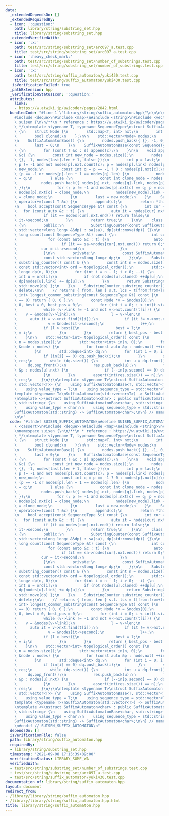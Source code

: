 ```yaml
---
data:
  _extendedDependsOn: []
  _extendedRequiredBy:
  - icon: ':question:'
    path: library/string/substring_set.hpp
    title: library/string/substring_set.hpp
  _extendedVerifiedWith:
  - icon: ':x:'
    path: test/src/string/substring_set/arc097_a.test.cpp
    title: test/src/string/substring_set/arc097_a.test.cpp
  - icon: ':heavy_check_mark:'
    path: test/src/string/substring_set/number_of_substrings.test.cpp
    title: test/src/string/substring_set/number_of_substrings.test.cpp
  - icon: ':x:'
    path: test/src/string/suffix_automaton/yuki430.test.cpp
    title: test/src/string/suffix_automaton/yuki430.test.cpp
  _isVerificationFailed: true
  _pathExtension: hpp
  _verificationStatusIcon: ':question:'
  attributes:
    links:
    - https://w.atwiki.jp/uwicoder/pages/2842.html
  bundledCode: "#line 1 \"library/string/suffix_automaton.hpp\"\n\n\n\n#include <cassert>\n\
    #include <deque>\n#include <map>\n#include <string>\n#include <vector>\n\nnamespace\
    \ suisen {\n\n/**\n * reference : https://w.atwiki.jp/uwicoder/pages/2842.html\n\
    \ */\ntemplate <typename T, typename SequenceType>\nstruct SuffixAutomatonBase\
    \ {\n    struct Node {\n        std::map<T, int> nxt;\n        int link, len;\n\
    \        bool cloned;\n    };\n\n    std::vector<Node> nodes;\n    int last;\n\
    \n    SuffixAutomatonBase() {\n        nodes.push_back({ {}, -1, 0, false });\n\
    \        last = 0;\n    }\n    SuffixAutomatonBase(const SequenceType &s) : SuffixAutomatonBase()\
    \ {\n        for (const T &c : s) append(c);\n    }\n\n    void append(const T\
    \ &c) {\n        const int new_node = nodes.size();\n        nodes.push_back({\
    \ {}, -1, nodes[last].len + 1, false });\n        int p = last;\n        for (;\
    \ p != -1 and not nodes[p].nxt.count(c); p = nodes[p].link) nodes[p].nxt[c] =\
    \ new_node;\n        const int q = p == -1 ? 0 : nodes[p].nxt[c];\n        if\
    \ (p == -1 or nodes[p].len + 1 == nodes[q].len) {\n            nodes[new_node].link\
    \ = q;\n        } else {\n            const int clone_node = nodes.size();\n \
    \           nodes.push_back({ nodes[q].nxt, nodes[q].link, nodes[p].len + 1, true\
    \ });\n            for (; p != -1 and nodes[p].nxt[c] == q; p = nodes[p].link)\
    \ nodes[p].nxt[c] = clone_node;\n            nodes[new_node].link = nodes[q].link\
    \ = clone_node;\n        }\n        last = new_node;\n    }\n    SuffixAutomatonBase&\
    \ operator+=(const T &c) {\n        append(c);\n        return *this;\n    }\n\
    \n    bool accept(const SequenceType &t) const {\n        int cur = 0;\n     \
    \   for (const auto &c : t) {\n            auto it = nodes[cur].nxt.find(c);\n\
    \            if (it == nodes[cur].nxt.end()) return false;\n            cur =\
    \ it->second;\n        }\n        return true;\n    }\n\n    class SubstringCounter\
    \ {\n        public:\n            SubstringCounter(const SuffixAutomatonBase *sa,\
    \ std::vector<long long> &&dp) : sa(sa), dp(std::move(dp)) {}\n\n            long\
    \ long count(const SequenceType &t) const {\n                int cur = 0;\n  \
    \              for (const auto &c : t) {\n                    auto it = sa->nodes[cur].nxt.find(c);\n\
    \                    if (it == sa->nodes[cur].nxt.end()) return 0;\n         \
    \           cur = it->second;\n                }\n                return dp[cur];\n\
    \            }\n\n        private:\n            const SuffixAutomatonBase *sa;\n\
    \            const std::vector<long long> dp;\n    };\n\n    SubstringCounter\
    \ substring_counter() const & {\n        const int n = nodes.size();\n       \
    \ const std::vector<int> ord = topological_order();\n        std::vector<long\
    \ long> dp(n, 0);\n        for (int i = n - 1; i > 0; --i) {\n            const\
    \ int u = ord[i];\n            if (not nodes[u].cloned) ++dp[u];\n           \
    \ dp[nodes[u].link] += dp[u];\n        }\n        return SubstringCounter { this,\
    \ std::move(dp) };\n    }\n    SubstringCounter substring_counter() const && =\
    \ delete;\n\n    // returns { from, len } s.t. lcs = t[from:from+len]\n    std::pair<int,\
    \ int> longest_common_substring(const SequenceType &t) const {\n        if (t.size()\
    \ == 0) return { 0, 0 };\n        const Node *v = &nodes[0];\n        int l =\
    \ 0, best = 0, best_pos = 0;\n        for (int i = 0; i < int(t.size()); ++i){\n\
    \            while (v->link != -1 and not v->nxt.count(t[i])) {\n            \
    \    v = &nodes[v->link];\n                l = v->len;\n            }\n      \
    \      auto it = v->nxt.find(t[i]);\n            if (it != v->nxt.end()){\n  \
    \              v = &nodes[it->second];\n                l++;\n            }\n\
    \            if (l > best){\n                best = l;\n                best_pos\
    \ = i;\n            }\n        }\n        return { best_pos - best + 1, best };\n\
    \    }\n\n    std::vector<int> topological_order() const {\n        const int\
    \ n = nodes.size();\n        std::vector<int> in(n, 0);\n        for (const auto\
    \ &node : nodes) {\n            for (const auto &p : node.nxt) ++in[p.second];\n\
    \        }\n        std::deque<int> dq;\n        for (int i = 0; i < n; ++i) {\n\
    \            if (in[i] == 0) dq.push_back(i);\n        }\n        std::vector<int>\
    \ res;\n        while (dq.size()) {\n            int u = dq.front();\n       \
    \     dq.pop_front();\n            res.push_back(u);\n            for (const auto\
    \ &p : nodes[u].nxt) {\n                if (--in[p.second] == 0) dq.push_back(p.second);\n\
    \            }\n        }\n        assert(int(res.size()) == n);\n        return\
    \ res;\n    }\n};\n\ntemplate <typename T>\nstruct SuffixAutomaton : public SuffixAutomatonBase<T,\
    \ std::vector<T>> {\n    using SuffixAutomatonBase<T, std::vector<T>>::SuffixAutomatonBase;\n\
    \    using value_type = T;\n    using sequence_type = std::vector<T>;\n};\n\n\
    template <typename T>\nSuffixAutomaton(std::vector<T>) -> SuffixAutomaton<T>;\n\
    \ntemplate <>\nstruct SuffixAutomaton<char> : public SuffixAutomatonBase<char,\
    \ std::string> {\n    using SuffixAutomatonBase<char, std::string>::SuffixAutomatonBase;\n\
    \    using value_type = char;\n    using sequence_type = std::string;\n};\n\n\
    SuffixAutomaton(std::string) -> SuffixAutomaton<char>;\n\n} // namespace suisen\n\
    \n\n"
  code: "#ifndef SUISEN_SUFFIX_AUTOMATON\n#define SUISEN_SUFFIX_AUTOMATON\n\n#include\
    \ <cassert>\n#include <deque>\n#include <map>\n#include <string>\n#include <vector>\n\
    \nnamespace suisen {\n\n/**\n * reference : https://w.atwiki.jp/uwicoder/pages/2842.html\n\
    \ */\ntemplate <typename T, typename SequenceType>\nstruct SuffixAutomatonBase\
    \ {\n    struct Node {\n        std::map<T, int> nxt;\n        int link, len;\n\
    \        bool cloned;\n    };\n\n    std::vector<Node> nodes;\n    int last;\n\
    \n    SuffixAutomatonBase() {\n        nodes.push_back({ {}, -1, 0, false });\n\
    \        last = 0;\n    }\n    SuffixAutomatonBase(const SequenceType &s) : SuffixAutomatonBase()\
    \ {\n        for (const T &c : s) append(c);\n    }\n\n    void append(const T\
    \ &c) {\n        const int new_node = nodes.size();\n        nodes.push_back({\
    \ {}, -1, nodes[last].len + 1, false });\n        int p = last;\n        for (;\
    \ p != -1 and not nodes[p].nxt.count(c); p = nodes[p].link) nodes[p].nxt[c] =\
    \ new_node;\n        const int q = p == -1 ? 0 : nodes[p].nxt[c];\n        if\
    \ (p == -1 or nodes[p].len + 1 == nodes[q].len) {\n            nodes[new_node].link\
    \ = q;\n        } else {\n            const int clone_node = nodes.size();\n \
    \           nodes.push_back({ nodes[q].nxt, nodes[q].link, nodes[p].len + 1, true\
    \ });\n            for (; p != -1 and nodes[p].nxt[c] == q; p = nodes[p].link)\
    \ nodes[p].nxt[c] = clone_node;\n            nodes[new_node].link = nodes[q].link\
    \ = clone_node;\n        }\n        last = new_node;\n    }\n    SuffixAutomatonBase&\
    \ operator+=(const T &c) {\n        append(c);\n        return *this;\n    }\n\
    \n    bool accept(const SequenceType &t) const {\n        int cur = 0;\n     \
    \   for (const auto &c : t) {\n            auto it = nodes[cur].nxt.find(c);\n\
    \            if (it == nodes[cur].nxt.end()) return false;\n            cur =\
    \ it->second;\n        }\n        return true;\n    }\n\n    class SubstringCounter\
    \ {\n        public:\n            SubstringCounter(const SuffixAutomatonBase *sa,\
    \ std::vector<long long> &&dp) : sa(sa), dp(std::move(dp)) {}\n\n            long\
    \ long count(const SequenceType &t) const {\n                int cur = 0;\n  \
    \              for (const auto &c : t) {\n                    auto it = sa->nodes[cur].nxt.find(c);\n\
    \                    if (it == sa->nodes[cur].nxt.end()) return 0;\n         \
    \           cur = it->second;\n                }\n                return dp[cur];\n\
    \            }\n\n        private:\n            const SuffixAutomatonBase *sa;\n\
    \            const std::vector<long long> dp;\n    };\n\n    SubstringCounter\
    \ substring_counter() const & {\n        const int n = nodes.size();\n       \
    \ const std::vector<int> ord = topological_order();\n        std::vector<long\
    \ long> dp(n, 0);\n        for (int i = n - 1; i > 0; --i) {\n            const\
    \ int u = ord[i];\n            if (not nodes[u].cloned) ++dp[u];\n           \
    \ dp[nodes[u].link] += dp[u];\n        }\n        return SubstringCounter { this,\
    \ std::move(dp) };\n    }\n    SubstringCounter substring_counter() const && =\
    \ delete;\n\n    // returns { from, len } s.t. lcs = t[from:from+len]\n    std::pair<int,\
    \ int> longest_common_substring(const SequenceType &t) const {\n        if (t.size()\
    \ == 0) return { 0, 0 };\n        const Node *v = &nodes[0];\n        int l =\
    \ 0, best = 0, best_pos = 0;\n        for (int i = 0; i < int(t.size()); ++i){\n\
    \            while (v->link != -1 and not v->nxt.count(t[i])) {\n            \
    \    v = &nodes[v->link];\n                l = v->len;\n            }\n      \
    \      auto it = v->nxt.find(t[i]);\n            if (it != v->nxt.end()){\n  \
    \              v = &nodes[it->second];\n                l++;\n            }\n\
    \            if (l > best){\n                best = l;\n                best_pos\
    \ = i;\n            }\n        }\n        return { best_pos - best + 1, best };\n\
    \    }\n\n    std::vector<int> topological_order() const {\n        const int\
    \ n = nodes.size();\n        std::vector<int> in(n, 0);\n        for (const auto\
    \ &node : nodes) {\n            for (const auto &p : node.nxt) ++in[p.second];\n\
    \        }\n        std::deque<int> dq;\n        for (int i = 0; i < n; ++i) {\n\
    \            if (in[i] == 0) dq.push_back(i);\n        }\n        std::vector<int>\
    \ res;\n        while (dq.size()) {\n            int u = dq.front();\n       \
    \     dq.pop_front();\n            res.push_back(u);\n            for (const auto\
    \ &p : nodes[u].nxt) {\n                if (--in[p.second] == 0) dq.push_back(p.second);\n\
    \            }\n        }\n        assert(int(res.size()) == n);\n        return\
    \ res;\n    }\n};\n\ntemplate <typename T>\nstruct SuffixAutomaton : public SuffixAutomatonBase<T,\
    \ std::vector<T>> {\n    using SuffixAutomatonBase<T, std::vector<T>>::SuffixAutomatonBase;\n\
    \    using value_type = T;\n    using sequence_type = std::vector<T>;\n};\n\n\
    template <typename T>\nSuffixAutomaton(std::vector<T>) -> SuffixAutomaton<T>;\n\
    \ntemplate <>\nstruct SuffixAutomaton<char> : public SuffixAutomatonBase<char,\
    \ std::string> {\n    using SuffixAutomatonBase<char, std::string>::SuffixAutomatonBase;\n\
    \    using value_type = char;\n    using sequence_type = std::string;\n};\n\n\
    SuffixAutomaton(std::string) -> SuffixAutomaton<char>;\n\n} // namespace suisen\n\
    \n#endif // SUISEN_SUFFIX_AUTOMATON\n"
  dependsOn: []
  isVerificationFile: false
  path: library/string/suffix_automaton.hpp
  requiredBy:
  - library/string/substring_set.hpp
  timestamp: '2021-09-08 17:15:39+09:00'
  verificationStatus: LIBRARY_SOME_WA
  verifiedWith:
  - test/src/string/substring_set/number_of_substrings.test.cpp
  - test/src/string/substring_set/arc097_a.test.cpp
  - test/src/string/suffix_automaton/yuki430.test.cpp
documentation_of: library/string/suffix_automaton.hpp
layout: document
redirect_from:
- /library/library/string/suffix_automaton.hpp
- /library/library/string/suffix_automaton.hpp.html
title: library/string/suffix_automaton.hpp
---
```

